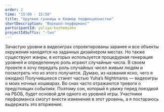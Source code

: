 ```yaml
---
order: 2
time: "15:00 - 15:50"
title: "Хрупкие границы и Кошмар перфекционистки"
shortDescription: "Воркшоп-перформанс"
participantId: yuliya-kozhemyako
projectIdSuffix: "-two"
---
```


Зачастую уровни в видеоиграх спроектированы заранее и все объекты окружения находятся на заданных дизайнером местах. Но также существуют жанры, в которых используется процедурная генерация уровней и определенную роль играют случайные числа. В своем проекте я хочу передать роль случайных чисел живым людям и посмотреть что из этого получится. Думаю, из названия ясно, чего я ожидаю)
Получившееся станет частью Yuha’s Nightmares — видеоигры о моих ночных кошмарах. Во снах часто отражаются тревоги о предстоящих событиях. Поэтому сон, который я увижу перед поездкой на РБОБ, будет основой для одного из уровней игры. Участники перформанса смогут внести изменения в этот уровень, а я постараюсь выдержать это вторжение.
